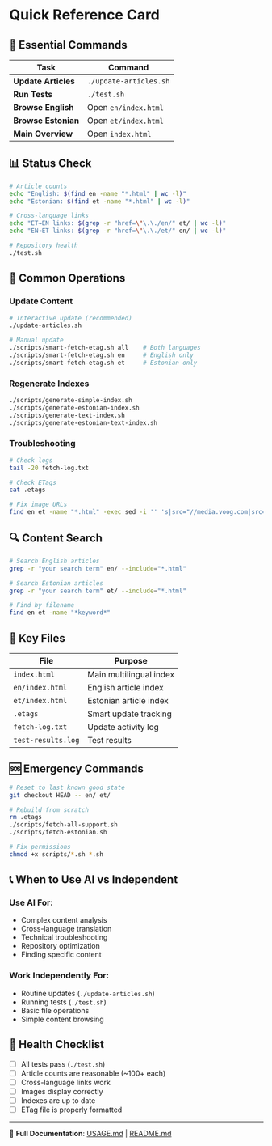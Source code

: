# Quick Reference Card

## 🚀 Essential Commands

| Task | Command |
|------|---------|
| **Update Articles** | `./update-articles.sh` |
| **Run Tests** | `./test.sh` |
| **Browse English** | Open `en/index.html` |
| **Browse Estonian** | Open `et/index.html` |
| **Main Overview** | Open `index.html` |

## 📊 Status Check

```bash
# Article counts
echo "English: $(find en -name "*.html" | wc -l)"
echo "Estonian: $(find et -name "*.html" | wc -l)"

# Cross-language links
echo "ET→EN links: $(grep -r "href=\"\.\./en/" et/ | wc -l)"
echo "EN→ET links: $(grep -r "href=\"\.\./et/" en/ | wc -l)"

# Repository health
./test.sh
```

## 🔧 Common Operations

### Update Content
```bash
# Interactive update (recommended)
./update-articles.sh

# Manual update
./scripts/smart-fetch-etag.sh all    # Both languages
./scripts/smart-fetch-etag.sh en     # English only
./scripts/smart-fetch-etag.sh et     # Estonian only
```

### Regenerate Indexes
```bash
./scripts/generate-simple-index.sh
./scripts/generate-estonian-index.sh
./scripts/generate-text-index.sh
./scripts/generate-estonian-text-index.sh
```

### Troubleshooting
```bash
# Check logs
tail -20 fetch-log.txt

# Check ETags
cat .etags

# Fix image URLs
find en et -name "*.html" -exec sed -i '' 's|src="//media.voog.com|src="https://media.voog.com|g' {} \;
```

## 🔍 Content Search

```bash
# Search English articles
grep -r "your search term" en/ --include="*.html"

# Search Estonian articles
grep -r "your search term" et/ --include="*.html"

# Find by filename
find en et -name "*keyword*"
```

## 📁 Key Files

| File | Purpose |
|------|---------|
| `index.html` | Main multilingual index |
| `en/index.html` | English article index |
| `et/index.html` | Estonian article index |
| `.etags` | Smart update tracking |
| `fetch-log.txt` | Update activity log |
| `test-results.log` | Test results |

## 🆘 Emergency Commands

```bash
# Reset to last known good state
git checkout HEAD -- en/ et/

# Rebuild from scratch
rm .etags
./scripts/fetch-all-support.sh
./scripts/fetch-estonian.sh

# Fix permissions
chmod +x scripts/*.sh *.sh
```

## 📞 When to Use AI vs Independent

### Use AI For:
- Complex content analysis
- Cross-language translation
- Technical troubleshooting
- Repository optimization
- Finding specific content

### Work Independently For:
- Routine updates (`./update-articles.sh`)
- Running tests (`./test.sh`)
- Basic file operations
- Simple content browsing

## 🎯 Health Checklist

- [ ] All tests pass (`./test.sh`)
- [ ] Article counts are reasonable (~100+ each)
- [ ] Cross-language links work
- [ ] Images display correctly
- [ ] Indexes are up to date
- [ ] ETag file is properly formatted

---

📖 **Full Documentation**: [USAGE.md](USAGE.md) | [README.md](README.md) 